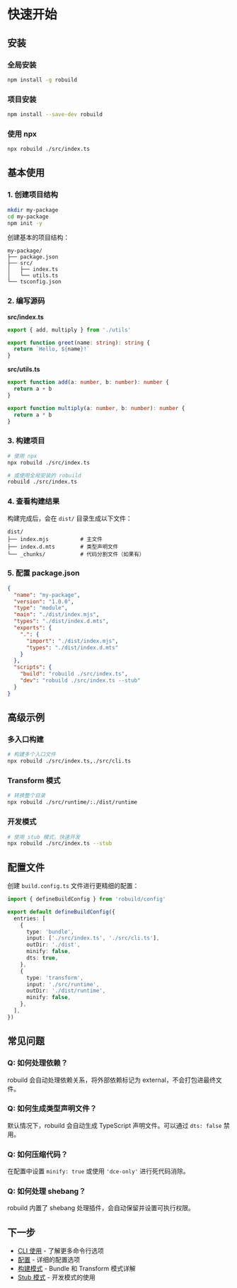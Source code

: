 # 快速开始

## 安装

### 全局安装

```bash
npm install -g robuild
```

### 项目安装

```bash
npm install --save-dev robuild
```

### 使用 npx

```bash
npx robuild ./src/index.ts
```

## 基本使用

### 1. 创建项目结构

```bash
mkdir my-package
cd my-package
npm init -y
```

创建基本的项目结构：

```
my-package/
├── package.json
├── src/
│   ├── index.ts
│   └── utils.ts
└── tsconfig.json
```

### 2. 编写源码

**src/index.ts**
```typescript
export { add, multiply } from './utils'

export function greet(name: string): string {
  return `Hello, ${name}!`
}
```

**src/utils.ts**
```typescript
export function add(a: number, b: number): number {
  return a + b
}

export function multiply(a: number, b: number): number {
  return a * b
}
```

### 3. 构建项目

```bash
# 使用 npx
npx robuild ./src/index.ts

# 或使用全局安装的 robuild
robuild ./src/index.ts
```

### 4. 查看构建结果

构建完成后，会在 `dist/` 目录生成以下文件：

```
dist/
├── index.mjs          # 主文件
├── index.d.mts        # 类型声明文件
└── _chunks/           # 代码分割文件（如果有）
```

### 5. 配置 package.json

```json
{
  "name": "my-package",
  "version": "1.0.0",
  "type": "module",
  "main": "./dist/index.mjs",
  "types": "./dist/index.d.mts",
  "exports": {
    ".": {
      "import": "./dist/index.mjs",
      "types": "./dist/index.d.mts"
    }
  },
  "scripts": {
    "build": "robuild ./src/index.ts",
    "dev": "robuild ./src/index.ts --stub"
  }
}
```

## 高级示例

### 多入口构建

```bash
# 构建多个入口文件
npx robuild ./src/index.ts,./src/cli.ts
```

### Transform 模式

```bash
# 转换整个目录
npx robuild ./src/runtime/:./dist/runtime
```

### 开发模式

```bash
# 使用 stub 模式，快速开发
npx robuild ./src/index.ts --stub
```

## 配置文件

创建 `build.config.ts` 文件进行更精细的配置：

```typescript
import { defineBuildConfig } from 'robuild/config'

export default defineBuildConfig({
  entries: [
    {
      type: 'bundle',
      input: ['./src/index.ts', './src/cli.ts'],
      outDir: './dist',
      minify: false,
      dts: true,
    },
    {
      type: 'transform',
      input: './src/runtime',
      outDir: './dist/runtime',
      minify: false,
    },
  ],
})
```

## 常见问题

### Q: 如何处理依赖？

robuild 会自动处理依赖关系，将外部依赖标记为 external，不会打包进最终文件。

### Q: 如何生成类型声明文件？

默认情况下，robuild 会自动生成 TypeScript 声明文件。可以通过 `dts: false` 禁用。

### Q: 如何压缩代码？

在配置中设置 `minify: true` 或使用 `'dce-only'` 进行死代码消除。

### Q: 如何处理 shebang？

robuild 内置了 shebang 处理插件，会自动保留并设置可执行权限。

## 下一步

- [CLI 使用](./cli.md) - 了解更多命令行选项
- [配置](./configuration.md) - 详细的配置选项
- [构建模式](./build-modes.md) - Bundle 和 Transform 模式详解
- [Stub 模式](./stub-mode.md) - 开发模式的使用
